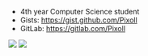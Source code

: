 - 4th year Computer Science student
- Gists: https://gist.github.com/Pixoll
- GitLab: https://gitlab.com/Pixoll

<img src="https://github-readme-stats.vercel.app/api?username=Pixoll&show_icons=true&rank_icon=github&theme=github_dark_dimmed"/>
<img src="https://github-readme-stats.vercel.app/api/top-langs/?username=Pixoll&langs_count=10&layout=compact&theme=github_dark_dimmed"/>
